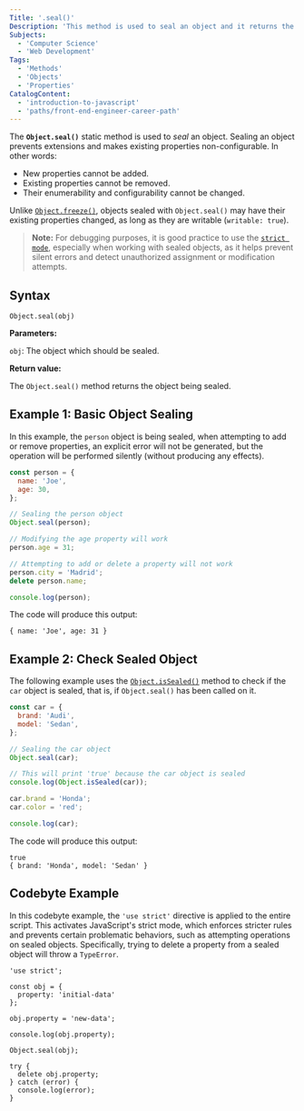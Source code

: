 ```yaml
---
Title: '.seal()'
Description: 'This method is used to seal an object and it returns the object being sealed.'
Subjects:
  - 'Computer Science'
  - 'Web Development'
Tags:
  - 'Methods'
  - 'Objects'
  - 'Properties'
CatalogContent:
  - 'introduction-to-javascript'
  - 'paths/front-end-engineer-career-path'
---
```


The **`Object.seal()`** static method is used to _seal_ an object. Sealing an object prevents extensions and makes existing properties non-configurable. In other words:

- New properties cannot be added.
- Existing properties cannot be removed.
- Their enumerability and configurability cannot be changed.

Unlike [`Object.freeze()`](https://www.codecademy.com/resources/docs/javascript/objects/freeze), objects sealed with `Object.seal()` may have their existing properties changed, as long as they are writable (`writable: true`).

> **Note:** For debugging purposes, it is good practice to use the [`strict mode`](https://www.codecademy.com/resources/docs/javascript/strict-mode), especially when working with sealed objects, as it helps prevent silent errors and detect unauthorized assignment or modification attempts.

## Syntax

```pseudo
Object.seal(obj)
```

**Parameters:**

`obj`: The object which should be sealed.

**Return value:**

The `Object.seal()` method returns the object being sealed.

## Example 1: Basic Object Sealing

In this example, the `person` object is being sealed, when attempting to add or remove properties, an explicit error will not be generated, but the operation will be performed silently (without producing any effects).

```js
const person = {
  name: 'Joe',
  age: 30,
};

// Sealing the person object
Object.seal(person);

// Modifying the age property will work
person.age = 31;

// Attempting to add or delete a property will not work
person.city = 'Madrid';
delete person.name;

console.log(person);
```

The code will produce this output:

```shell
{ name: 'Joe', age: 31 }
```

## Example 2: Check Sealed Object

The following example uses the [`Object.isSealed()`](https://www.codecademy.com/resources/docs/javascript/objects/isSealed) method to check if the `car` object is sealed, that is, if `Object.seal()` has been called on it.

```js
const car = {
  brand: 'Audi',
  model: 'Sedan',
};

// Sealing the car object
Object.seal(car);

// This will print 'true' because the car object is sealed
console.log(Object.isSealed(car));

car.brand = 'Honda';
car.color = 'red';

console.log(car);
```

The code will produce this output:

```shell
true
{ brand: 'Honda', model: 'Sedan' }
```

## Codebyte Example

In this codebyte example, the `'use strict'` directive is applied to the entire script. This activates JavaScript's strict mode, which enforces stricter rules and prevents certain problematic behaviors, such as attempting operations on sealed objects. Specifically, trying to delete a property from a sealed object will throw a `TypeError`.

```codebyte/javascript
'use strict';

const obj = {
  property: 'initial-data'
};

obj.property = 'new-data';

console.log(obj.property);

Object.seal(obj);

try {
  delete obj.property;
} catch (error) {
  console.log(error);
}
```
